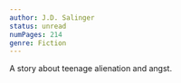 ```yaml
---
author: J.D. Salinger
status: unread
numPages: 214
genre: Fiction
---
```


A story about teenage alienation and angst.
